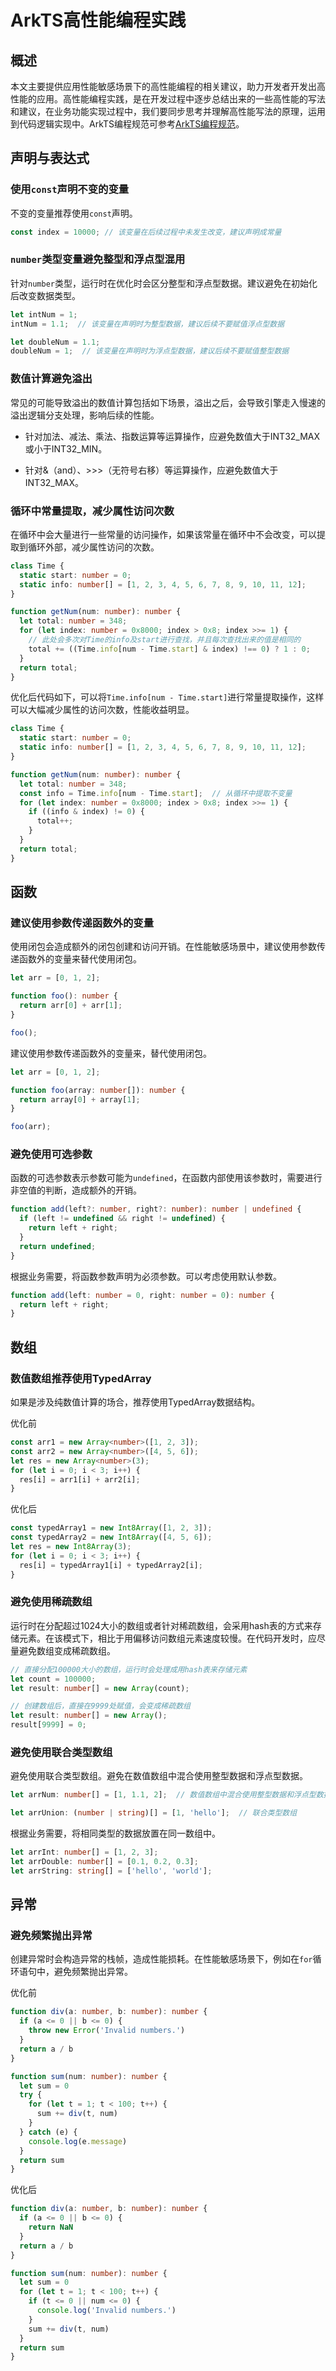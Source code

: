 # ArkTS高性能编程实践

## 概述


本文主要提供应用性能敏感场景下的高性能编程的相关建议，助力开发者开发出高性能的应用。高性能编程实践，是在开发过程中逐步总结出来的一些高性能的写法和建议，在业务功能实现过程中，我们要同步思考并理解高性能写法的原理，运用到代码逻辑实现中。ArkTS编程规范可参考[ArkTS编程规范](https://gitee.com/openharmony/docs/blob/master/zh-cn/contribute/OpenHarmony-ArkTS-coding-style-guide.md)。

## 声明与表达式

### 使用`const`声明不变的变量

不变的变量推荐使用`const`声明。

``` TypeScript
const index = 10000; // 该变量在后续过程中未发生改变，建议声明成常量
```


### `number`类型变量避免整型和浮点型混用

针对`number`类型，运行时在优化时会区分整型和浮点型数据。建议避免在初始化后改变数据类型。

``` TypeScript
let intNum = 1;
intNum = 1.1;  // 该变量在声明时为整型数据，建议后续不要赋值浮点型数据

let doubleNum = 1.1;
doubleNum = 1;  // 该变量在声明时为浮点型数据，建议后续不要赋值整型数据
```


### 数值计算避免溢出

常见的可能导致溢出的数值计算包括如下场景，溢出之后，会导致引擎走入慢速的溢出逻辑分支处理，影响后续的性能。

- 针对加法、减法、乘法、指数运算等运算操作，应避免数值大于INT32_MAX或小于INT32_MIN。

- 针对&（and）、>>>（无符号右移）等运算操作，应避免数值大于INT32_MAX。


### 循环中常量提取，减少属性访问次数

在循环中会大量进行一些常量的访问操作，如果该常量在循环中不会改变，可以提取到循环外部，减少属性访问的次数。

``` TypeScript
class Time {
  static start: number = 0;
  static info: number[] = [1, 2, 3, 4, 5, 6, 7, 8, 9, 10, 11, 12];
}

function getNum(num: number): number {
  let total: number = 348;
  for (let index: number = 0x8000; index > 0x8; index >>= 1) {
    // 此处会多次对Time的info及start进行查找，并且每次查找出来的值是相同的
    total += ((Time.info[num - Time.start] & index) !== 0) ? 1 : 0;
  }
  return total;
}
```

优化后代码如下，可以将`Time.info[num - Time.start]`进行常量提取操作，这样可以大幅减少属性的访问次数，性能收益明显。

``` TypeScript
class Time {
  static start: number = 0;
  static info: number[] = [1, 2, 3, 4, 5, 6, 7, 8, 9, 10, 11, 12];
}

function getNum(num: number): number {
  let total: number = 348;
  const info = Time.info[num - Time.start];  // 从循环中提取不变量
  for (let index: number = 0x8000; index > 0x8; index >>= 1) {
    if ((info & index) != 0) {
      total++;
    }
  }
  return total;
}
```


## 函数

### 建议使用参数传递函数外的变量

使用闭包会造成额外的闭包创建和访问开销。在性能敏感场景中，建议使用参数传递函数外的变量来替代使用闭包。

``` TypeScript
let arr = [0, 1, 2];

function foo(): number {
  return arr[0] + arr[1];
}

foo();
```

建议使用参数传递函数外的变量来，替代使用闭包。
``` TypeScript
let arr = [0, 1, 2];

function foo(array: number[]): number {
  return array[0] + array[1];
}

foo(arr);
```


### 避免使用可选参数

函数的可选参数表示参数可能为`undefined`，在函数内部使用该参数时，需要进行非空值的判断，造成额外的开销。

``` TypeScript
function add(left?: number, right?: number): number | undefined {
  if (left != undefined && right != undefined) {
    return left + right;
  }
  return undefined;
}
```

根据业务需要，将函数参数声明为必须参数。可以考虑使用默认参数。
``` TypeScript
function add(left: number = 0, right: number = 0): number {
  return left + right;
}
```


## 数组

### 数值数组推荐使用TypedArray

如果是涉及纯数值计算的场合，推荐使用TypedArray数据结构。

优化前
``` TypeScript
const arr1 = new Array<number>([1, 2, 3]);
const arr2 = new Array<number>([4, 5, 6]);
let res = new Array<number>(3);
for (let i = 0; i < 3; i++) {
  res[i] = arr1[i] + arr2[i];
}
```

优化后
``` TypeScript
const typedArray1 = new Int8Array([1, 2, 3]);
const typedArray2 = new Int8Array([4, 5, 6]);
let res = new Int8Array(3);
for (let i = 0; i < 3; i++) {
  res[i] = typedArray1[i] + typedArray2[i];
}
```


### 避免使用稀疏数组

运行时在分配超过1024大小的数组或者针对稀疏数组，会采用hash表的方式来存储元素。在该模式下，相比于用偏移访问数组元素速度较慢。在代码开发时，应尽量避免数组变成稀疏数组。

``` TypeScript
// 直接分配100000大小的数组，运行时会处理成用hash表来存储元素
let count = 100000;
let result: number[] = new Array(count);

// 创建数组后，直接在9999处赋值，会变成稀疏数组
let result: number[] = new Array();
result[9999] = 0;
```


### 避免使用联合类型数组

避免使用联合类型数组。避免在数值数组中混合使用整型数据和浮点型数据。

``` TypeScript
let arrNum: number[] = [1, 1.1, 2];  // 数值数组中混合使用整型数据和浮点型数据

let arrUnion: (number | string)[] = [1, 'hello'];  // 联合类型数组
```

根据业务需要，将相同类型的数据放置在同一数组中。
``` TypeScript
let arrInt: number[] = [1, 2, 3];
let arrDouble: number[] = [0.1, 0.2, 0.3];
let arrString: string[] = ['hello', 'world'];
```


## 异常

### 避免频繁抛出异常

创建异常时会构造异常的栈帧，造成性能损耗。在性能敏感场景下，例如在`for`循环语句中，避免频繁抛出异常。

优化前

``` TypeScript
function div(a: number, b: number): number {
  if (a <= 0 || b <= 0) {
    throw new Error('Invalid numbers.')
  }
  return a / b
}

function sum(num: number): number {
  let sum = 0
  try {
    for (let t = 1; t < 100; t++) {
      sum += div(t, num)
    }
  } catch (e) {
    console.log(e.message)
  }
  return sum
}
```

优化后

``` TypeScript
function div(a: number, b: number): number {
  if (a <= 0 || b <= 0) {
    return NaN
  }
  return a / b
}

function sum(num: number): number {
  let sum = 0
  for (let t = 1; t < 100; t++) {
    if (t <= 0 || num <= 0) {
      console.log('Invalid numbers.')
    }
    sum += div(t, num)
  }
  return sum
}
```
